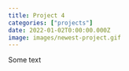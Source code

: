 ```yaml
---
title: Project 4
categories: ["projects"]
date: 2022-01-02T0:00:00.000Z
image: images/newest-project.gif
---
```


Some text
